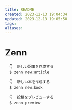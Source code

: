 ```yaml
---
title: README
created: 2023-12-13 19:04:34
updated: 2023-12-13 19:05:50
tags: 
aliases: 
---
```

# Zenn
```shell
  👇  新しい記事を作成する
  $ zenn new:article

  👇  新しい本を作成する
  $ zenn new:book

  👇  投稿をプレビューする
  $ zenn preview
```
